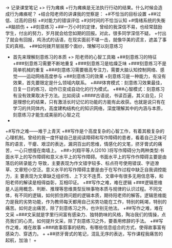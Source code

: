 
-> 记录课堂笔记
 +> 行为瘫痪
 +行为瘫痪是无法执行行动的结果。什么时候会造成行为瘫痪呢？
 +结合阳老师的讲课我的觉察是：
 +#不恰当的目标设置
 +##过低、过高的目标
 +#对能力的错误评估
 +#对时间的不恰当认知
 +#情绪系统的失衡
 +#脑损伤
 +
 +#刻意练习
 +##一万小时的定律，曾经的我深信不易，也经常鼓励学生，付出的努力，岁月就会给您如期的回报。对此，很多同学深信不疑。
 +付出了就会有回报，鸡汤式的话语，在现实面前不堪一击，就像华美的谎言，遮盖了事实的真相。
 +##如何拨开层层那个面纱，理解可以刻意练习
 +  首先来理解刻意练习的本质
 +>  阳老师的心智工具箱
 +##刻意练习的特征
 +###刻意练习需要不断地重复
 +###刻意练习是枯燥乏味
 +###刻意练习不是简单机械的重复
 +###刻意练习需要极高专注力，需要大脑认知控制网络、感觉——运动网络高度参与
 +##刻意练习的效果
 +刻意练习是一种能力，有没有效果，首先要限定是什么领域内联系。
 +###体育模式：刻意练习效果最佳，日复一日的练习，动作已变成自动化的行为模式。
 +###心智模式：刻意练习有没有效果取决于方法。比如阅读
 +####古语说，书读百遍，其义自见，只是理想化的结果，只有激活长时记忆的功能的方能有此收获。也就是说只有在学习的共同体内，高度建构结构化的知识网络，深度理解其中的内涵与本质，刻意练习才能生成美丽的心智之花
 +
 +#写作之难——难于上青天
 +##写作是个高度复杂的心智工作，有着其极复杂的心理机制。曾经的我一度怀疑自己是阅读障碍和写作障碍的患者，看着自己乏味可陈的语言，干瘪、艰涩的表达，漏洞百出的思维，情感化的文笔，挤牙膏式的痛苦，一心只想撞在南墙上。
 +##>刘翔平等人(2010 )将写作障碍分为两种类型:书面水平上的写作障碍和意义水平上的写作障碍。书面水平上的写作作障碍主要是由落后的转录能力 导致，主要表现为作文错字较多、标点符号使用错误、字迹潦草、文章短小空泛。意义水平的写作障碍主要是由于在写作过程中缺乏自我调控能力，主 要表现为文章缺乏组织性、上下文不连贯、文章中有很多无用信息等，和阳老师的解读是相得益彰，互相印证。
 +##写作之难，难在逻辑
 +###逻辑思维是人运用概念、判断、推理等思维类型反映事物本质与规律的认识过程。不同文体，有不同的逻辑，如何抓住跨问题的逻辑本质，期待阳老师的解答。逻辑思维能力是我的劣势功能，作为教师每天都用自己劣势功能在工作，特别的耗竭，特别的痛苦。如何走出痛苦，除了刻意练习之外，也许别无他法。
 +##写作之难，难在文采
 +###文采就是字里行间富有感染力、独特韵味的风格，陶冶我们的情操，点亮我们的心灵。如何提升文采，除了刻意练习之外，要善用修辞的手法。
 +##写作之难，难在故事
 +###故事叙事的结构，有哪些信息组合的方式，使得故事富有感染力、穿透力。
 +
 +##挤牙膏式的笔记，混乱无序的表达，写作课程我痛苦的起航，加油！
 +
